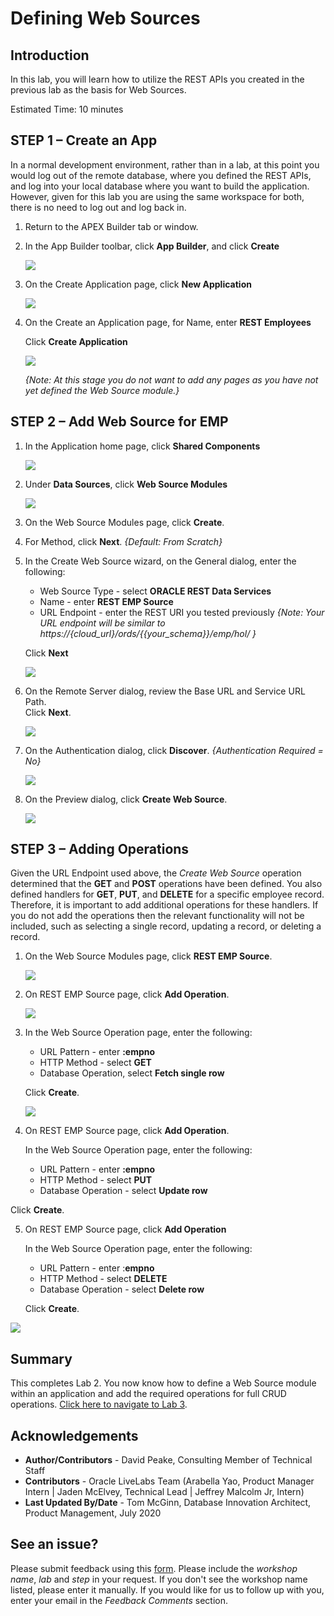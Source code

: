 # Defining Web Sources

## Introduction
In this lab, you will learn how to utilize the REST APIs you created in the previous lab as the basis for Web Sources.

Estimated Time: 10 minutes

## **STEP 1** – Create an App  
In a normal development environment, rather than in a lab, at this point you would log out of the remote database, where you defined the REST APIs, and log into your local database where you want to build the application. However, given for this lab you are using the same workspace for both, there is no need to log out and log back in.

1. Return to the APEX Builder tab or window.
2. In the App Builder toolbar, click **App Builder**, and click **Create**  

    ![](images/go-create.png " ")

3. On the Create Application page, click **New Application**  

    ![](images/new-app.png " ")

4. On the Create an Application page, for Name, enter **REST Employees**

    Click **Create Application**

    ![](images/create-app.png " ")

    *{Note: At this stage you do not want to add any pages as you have not yet defined the Web Source module.}*

## **STEP 2** – Add Web Source for EMP

1. In the Application home page, click **Shared Components**  

    ![](images/go-shared.png " ")

2. Under **Data Sources**, click **Web Source Modules**  

    ![](images/go-web-source.png " ")

3. On the Web Source Modules page, click **Create**.
4. For Method, click **Next**. *{Default: From Scratch}*
5. In the Create Web Source wizard, on the General dialog, enter the following:
    - Web Source Type - select **ORACLE REST Data Services**
    - Name - enter **REST EMP Source**
    - URL Endpoint - enter the REST URI you tested previously
    *{Note: Your URL endpoint will be similar to https://{cloud\_url}/ords/{{your_schema}}/emp/hol/ }*

    Click **Next**

    ![](images/set-url.png " ")

6. On the Remote Server dialog, review the Base URL and Service URL Path.   
    Click **Next**.

    ![](images/review-urls.png " ")

7. On the Authentication dialog, click **Discover**.
*{Authentication Required = No}*

    ![](images/discover.png " ")

8. On the Preview dialog, click **Create Web Source**.

    ![](images/create-web-source.png " ")

## **STEP 3** – Adding Operations
Given the URL Endpoint used above, the _Create Web Source_ operation determined that the **GET** and **POST** operations have been defined. You also defined handlers for **GET**, **PUT**, and **DELETE** for a specific employee record. Therefore, it is important to add additional operations for these handlers. If you do not add the operations then the relevant functionality will not be included, such as selecting a single record, updating a record, or deleting a record.

1. On the Web Source Modules page, click **REST EMP Source**.

    ![](images/edit-web-source.png " ")

2. On REST EMP Source page, click **Add Operation**.

    ![](images/add-operation.png " ")

3. In the Web Source Operation page, enter the following:
    - URL Pattern - enter **:empno**
    - HTTP Method - select **GET**
    - Database Operation, select **Fetch single row**

    Click **Create**.

    ![](images/add-get.png " ")

4. On REST EMP Source page, click **Add Operation**.

    In the Web Source Operation page, enter the following:
    - URL Pattern - enter **:empno**
    - HTTP Method - select **PUT**
    - Database Operation - select **Update row**

  Click **Create**.

5. On REST EMP Source page, click **Add Operation**

    In the Web Source Operation page, enter the following:
     - URL Pattern - enter :**empno**
     - HTTP Method - select **DELETE**
     - Database Operation - select **Delete row**

   Click **Create**.

![](images/all-operations.png " ")


## **Summary**
This completes Lab 2. You now know how to define a Web Source module within an application and add the required operations for full CRUD operations. [Click here to navigate to Lab 3](?lab=lab-3-creating-pages).

## **Acknowledgements**

 - **Author/Contributors** -  David Peake, Consulting Member of Technical Staff
 - **Contributors** - Oracle LiveLabs Team (Arabella Yao, Product Manager Intern | Jaden McElvey, Technical Lead | Jeffrey Malcolm Jr, Intern)
 - **Last Updated By/Date** - Tom McGinn, Database Innovation Architect, Product Management, July 2020

## See an issue?
Please submit feedback using this [form](https://apexapps.oracle.com/pls/apex/f?p=133:1:::::P1_FEEDBACK:1). Please include the *workshop name*, *lab* and *step* in your request.  If you don't see the workshop name listed, please enter it manually. If you would like for us to follow up with you, enter your email in the *Feedback Comments* section.

